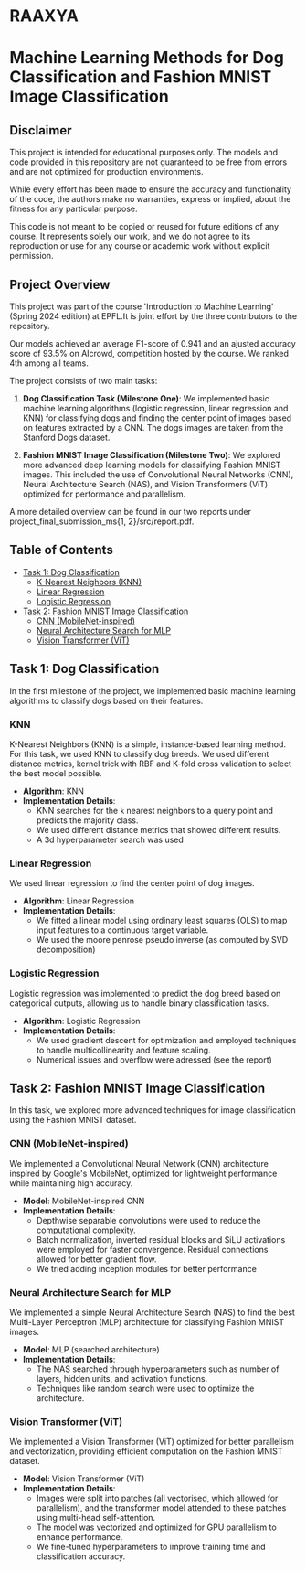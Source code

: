 # RAAXYA

# Machine Learning Methods for Dog Classification and Fashion MNIST Image Classification


## Disclaimer

This project is intended for educational purposes only. The models and code provided in this repository are not guaranteed to be free from errors and are not optimized for production environments.

While every effort has been made to ensure the accuracy and functionality of the code, the authors make no warranties, express or implied, about the fitness for any particular purpose. 

This code is not meant to be copied or reused for future editions of any course. It represents solely our work, and we do not agree to its reproduction or use for any course or academic work without explicit permission.

## Project Overview

This project was part of the course 'Introduction to Machine Learning' (Spring 2024 edition) at EPFL.It is joint effort by the three contributors to the repository.

Our models achieved an average F1-score of 0.941 and an ajusted accuracy score of 93.5% on AIcrowd, competition hosted by the course. We ranked 4th among all teams.

The project consists of two main tasks:

1. **Dog Classification Task (Milestone One)**: 
   We implemented basic machine learning algorithms (logistic regression, linear regression and KNN) for classifying dogs and finding the center point of images based on features extracted by a CNN. The dogs images are taken from the Stanford Dogs dataset.
   
2. **Fashion MNIST Image Classification (Milestone Two)**: 
   We explored more advanced deep learning models for classifying Fashion MNIST images. This included the use of Convolutional Neural Networks (CNN), Neural Architecture Search (NAS), and Vision Transformers (ViT) optimized for performance and parallelism.

A more detailed overview can be found in our two reports under project_final_submission_ms{1, 2}/src/report.pdf.


## Table of Contents
- [Task 1: Dog Classification](#task-1-dog-classification)
  - [K-Nearest Neighbors (KNN)](#knn)
  - [Linear Regression](#linear-regression)
  - [Logistic Regression](#logistic-regression)
- [Task 2: Fashion MNIST Image Classification](#task-2-fashion-mnist-image-classification)
  - [CNN (MobileNet-inspired)](#cnn-mobilenet-inspired)
  - [Neural Architecture Search for MLP](#neural-architecture-search-for-mlp)
  - [Vision Transformer (ViT)](#vision-transformer-vit)
    
 ## Task 1: Dog Classification
In the first milestone of the project, we implemented basic machine learning algorithms to classify dogs based on their features. 

### KNN
K-Nearest Neighbors (KNN) is a simple, instance-based learning method. For this task, we used KNN to classify dog breeds. We used different distance metrics, kernel trick with RBF and K-fold cross validation to select the best model possible.

- **Algorithm**: KNN
- **Implementation Details**: 
  - KNN searches for the `k` nearest neighbors to a query point and predicts the majority class.
  - We used different distance metrics that showed different results. 
  - A 3d hyperparameter search was used
 
### Linear Regression

We used linear regression to find the center point of dog images.

- **Algorithm**: Linear Regression
- **Implementation Details**: 
  - We fitted a linear model using ordinary least squares (OLS) to map input features to a continuous target variable. 
  - We used the moore penrose pseudo inverse (as computed by SVD decomposition)

### Logistic Regression

Logistic regression was implemented to predict the dog breed based on categorical outputs, allowing us to handle binary classification tasks.

- **Algorithm**: Logistic Regression
- **Implementation Details**: 
  - We used gradient descent for optimization and employed techniques to handle multicollinearity and feature scaling.
  - Numerical issues and overflow were adressed (see the report)


## Task 2: Fashion MNIST Image Classification

In this task, we explored more advanced techniques for image classification using the Fashion MNIST dataset.

### CNN (MobileNet-inspired)

We implemented a Convolutional Neural Network (CNN) architecture inspired by Google's MobileNet, optimized for lightweight performance while maintaining high accuracy.

- **Model**: MobileNet-inspired CNN
- **Implementation Details**: 
  - Depthwise separable convolutions were used to reduce the computational complexity.
  - Batch normalization, inverted residual blocks and SiLU activations were employed for faster convergence. Residual connections allowed for better gradient flow.
  - We tried adding inception modules for better performance

### Neural Architecture Search for MLP

We implemented a simple Neural Architecture Search (NAS) to find the best Multi-Layer Perceptron (MLP) architecture for classifying Fashion MNIST images.

- **Model**: MLP (searched architecture)
- **Implementation Details**: 
  - The NAS searched through hyperparameters such as number of layers, hidden units, and activation functions.
  - Techniques like random search were used to optimize the architecture.

### Vision Transformer (ViT)

We implemented a Vision Transformer (ViT) optimized for better parallelism and vectorization, providing efficient computation on the Fashion MNIST dataset.

- **Model**: Vision Transformer (ViT)
- **Implementation Details**: 
  - Images were split into patches (all vectorised, which allowed for parallelism), and the transformer model attended to these patches using multi-head self-attention.
  - The model was vectorized and optimized for GPU parallelism to enhance performance.
  - We fine-tuned hyperparameters to improve training time and classification accuracy.

